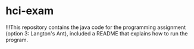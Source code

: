 # hci-exam
!!!This repository contains the java code for the programming assignment (option 3: Langton's Ant), included a README 
that explains how to run the program.
